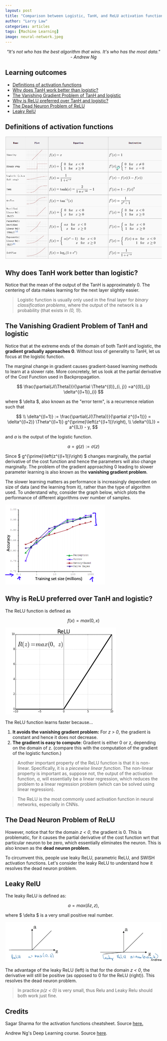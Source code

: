 ```yaml
---
layout: post
title: "Comparison between Logistic, TanH, and ReLU activation functions"
author: "Larry Law"
categories: articles
tags: [Machine Learning]
image: neural-network.jpeg
---
```

<div align="center">
    <i>"It's not who has the best algorithm that wins. It's who has the most data." - Andrew Ng</i>
</div>

<!-- omit in toc -->
## Learning outcomes
- [Definitions of activation functions](#definitions-of-activation-functions)
- [Why does TanH work better than logistic?](#why-does-tanh-work-better-than-logistic)
- [The Vanishing Gradient Problem of TanH and logistic](#the-vanishing-gradient-problem-of-tanh-and-logistic)
- [Why is ReLU preferred over TanH and logistic?](#why-is-relu-preferred-over-tanh-and-logistic)
- [The Dead Neuron Problem of ReLU](#the-dead-neuron-problem-of-relu)
- [Leaky RelU](#leaky-relu)

## Definitions of activation functions

![Activation Function cheatsheet](/assets/img/2020-1-1-comparison-between-activation-functions/activation-functions-cheatsheet.png)

## Why does TanH work better than logistic?
Notice that the mean of the output of the TanH is approximately 0. The centering of data makes learning for the next layer slightly easier. 

> Logistic function is usually only used in the final layer for _binary classification problems_, where the output of the network is a probability (that exists in _(0, 1)_).

## The Vanishing Gradient Problem of TanH and logistic

Notice that at the extreme ends of the domain of both TanH and logistic, the **gradient gradually approaches 0**. Without loss of generality to TanH, let us focus at the logistic function. 

The marginal change in gradient causes gradient-based learning methods to learn at a slower rate. More concretely, let us look at the partial derivative of the Cost Function used in Backpropagation.

$$
\frac{\partial{J(\Theta)}}{\partial \Theta^{(l)}_{i, j}} =a^{(l)}_{j} \delta^{(l+1)}_{i}
$$

where \$ \delta \$, also known as the "error term", is a recurrence relation such that

$$
\\ \delta^{(l+1)} := \frac{\partial{J(\Theta)}}{\partial z^{(l+1)}} = \delta^{(l+2)} \Theta^{(l+1)} g^{\prime}\left(z^{(l+1)}\right),
\\ \delta^{(L)} = a^{(L)} - y,
$$

and _a_ is the output of the logistic function.

$$
a = g(z) := \sigma(z)
$$

Since \$ g^{\prime}\left(z^{(l+1)}\right) \$ changes marginally, the partial derivative of the cost function and hence the parameters will also change marginally. The problem of the gradient approaching 0 leading to slower parameter learning is also known as the **vanishing gradient problem**.

The slower learning matters as performance is increasingly dependent on size of data (and the learning from it), rather than the type of algorithm used. To understand why, consider the graph below, which plots the performance of different algorithms over number of samples.

![Big Data](/assets/img/2020-1-1-comparison-between-activation-functions/big-data.png)

## Why is ReLU preferred over TanH and logistic?

The ReLU function is defined as 

$$
f(x) = max(0, x)
$$

![ReLU function](/assets/img/2020-1-1-comparison-between-activation-functions/relu.png)

The ReLU function learns faster because...
1. **It avoids the vanishing gradient problem:** For _z > 0_, the gradient is constant and hence it does not decrease.
2. **The gradient is easy to compute**: Gradient is either 0 or z, depending on the domain of z. (compare this with the computation of the gradient of the logistic function.)

> Another important property of the ReLU function is that it is non-linear. Specifically, it is a _piecewise linear function_. The non-linear property is important as, suppose not, the output of the activation function, _a_, will essentially be a linear regression, which reduces the problem to a linear regression problem (which can be solved using linear regression).

> The ReLU is the most commonly used activation function in neural networks, especially in CNNs.

## The Dead Neuron Problem of ReLU

However, notice that for the domain _z < 0_, the gradient is 0. This is problematic, for it causes the partial derivative of the cost function wrt that particular neuron to be zero, which essentially eliminates the neuron. This is also known as the **dead neuron problem.** 

To circumvent this, people use leaky ReLU, parametric ReLU, and SWISH activation functions. Let's consider the leaky ReLU to understand how it resolves the dead neuron problem.

## Leaky RelU

The leaky ReLU is defined as:

$$
a = max(\delta z, z), 
$$

where \$ \delta \$ is a very small positive real number.

![Relu vs Leaky Relu](/assets/img/2020-1-1-comparison-between-activation-functions/relu-vs-leaky-relu.png)

The advantage of the leaky ReLU (left) is that for the domain _z < 0_, the derivative will still be positive (as opposed to 0 for the ReLU (right)). This resolves the dead neuron problem. 

> In practice _p(z < 0)_ is very small, thus Relu and Leaky Relu should both work just fine.

<!-- omit in toc -->
## Credits
Sagar Sharma for the activation functions cheatsheet. Source [here.](https://towardsdatascience.com/activation-functions-neural-networks-1cbd9f8d91d6)

Andrew Ng's Deep Learning course. Source [here](https://www.coursera.org/specializations/deep-learning).
